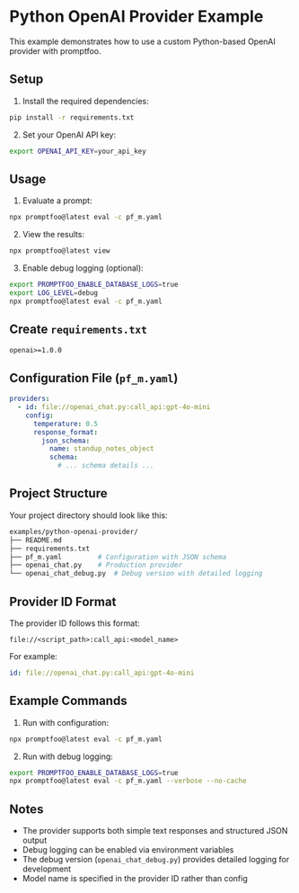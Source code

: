 # Python OpenAI Provider Example

This example demonstrates how to use a custom Python-based OpenAI provider with promptfoo.

## Setup

1. Install the required dependencies:

```bash
pip install -r requirements.txt
```

2. Set your OpenAI API key:

```bash
export OPENAI_API_KEY=your_api_key
```

## Usage

1. Evaluate a prompt:

```bash
npx promptfoo@latest eval -c pf_m.yaml
```

2. View the results:

```bash
npx promptfoo@latest view
```

3. Enable debug logging (optional):

```bash
export PROMPTFOO_ENABLE_DATABASE_LOGS=true
export LOG_LEVEL=debug
npx promptfoo@latest eval -c pf_m.yaml
```

## Create `requirements.txt`

```txt
openai>=1.0.0
```

## Configuration File (`pf_m.yaml`)

```yaml
providers:
  - id: file://openai_chat.py:call_api:gpt-4o-mini
    config:
      temperature: 0.5
      response_format:
        json_schema:
          name: standup_notes_object
          schema:
            # ... schema details ...
```

## Project Structure

Your project directory should look like this:

```bash
examples/python-openai-provider/
├── README.md
├── requirements.txt
├── pf_m.yaml         # Configuration with JSON schema
├── openai_chat.py    # Production provider
└── openai_chat_debug.py  # Debug version with detailed logging
```

## Provider ID Format

The provider ID follows this format:
```
file://<script_path>:call_api:<model_name>
```

For example:
```yaml
id: file://openai_chat.py:call_api:gpt-4o-mini
```

## Example Commands

1. Run with configuration:
```bash
npx promptfoo@latest eval -c pf_m.yaml
```

2. Run with debug logging:
```bash
export PROMPTFOO_ENABLE_DATABASE_LOGS=true
npx promptfoo@latest eval -c pf_m.yaml --verbose --no-cache
```

## Notes

- The provider supports both simple text responses and structured JSON output
- Debug logging can be enabled via environment variables
- The debug version (`openai_chat_debug.py`) provides detailed logging for development
- Model name is specified in the provider ID rather than config
